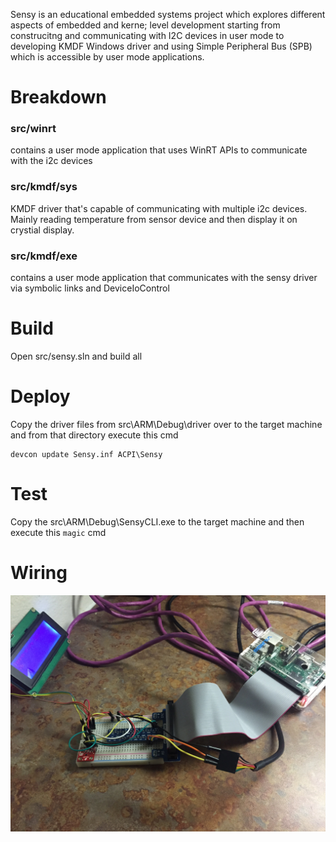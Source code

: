 Sensy is an educational embedded systems project which explores different aspects of embedded and kerne; level development starting from construcitng and communicating with I2C devices in user mode to developing KMDF Windows driver and using Simple Peripheral Bus (SPB) which is accessible by user mode applications.

# Breakdown
### src/winrt
contains a user mode application that uses WinRT APIs to communicate with the i2c devices

### src/kmdf/sys
KMDF driver that's capable of communicating with multiple i2c devices. Mainly reading temperature from sensor device and then display it on crystial display.

### src/kmdf/exe
contains a user mode application that communicates with the sensy driver via symbolic links and DeviceIoControl

# Build
Open src/sensy.sln and build all

# Deploy
Copy the driver files from src\ARM\Debug\driver over to the target machine and from that directory execute this cmd
```
devcon update Sensy.inf ACPI\Sensy
```

# Test
Copy the src\ARM\Debug\SensyCLI.exe to the target machine and then execute this `magic` cmd

# Wiring
![alt text](https://github.com/ogail/sensy/blob/master/tools/wiring.JPG "Wiring")
